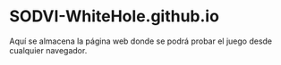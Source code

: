 # SODVI-WhiteHole.github.io
Aquí se almacena la página web donde se podrá probar el juego desde cualquier navegador.
